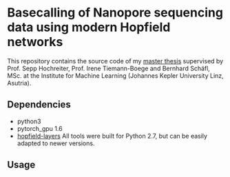 # Basecalling of Nanopore sequencing data using modern Hopfield networks
This repository contains the source code of my [master thesis](https://epub.jku.at/obvulihs/content/titleinfo/6966694) supervised by Prof. Sepp Hochreiter, Prof. Irene Tiemann-Boege and Bernhard Schäfl, MSc. at the Institute for Machine Learning (Johannes Kepler University Linz, Asutria). 


## Dependencies
* python3
* pytorch_gpu 1.6
* [hopfield-layers](https://github.com/ml-jku/hopfield-layers)
All tools were built for Python 2.7, but can be easily adapted to newer versions.

## Usage

